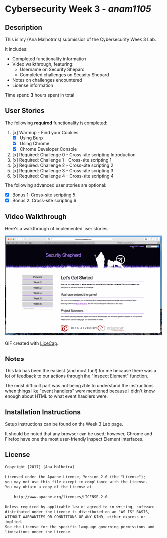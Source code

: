 # Cybersecurity Week 3 - *anam1105* 

## Description

This is my (Ana Malhotra's) submission of the Cybersecurity Week 3 Lab.

It includes:
* Completed functionality information
* Video walkthrough, featuring:
  *  Username on Security Shepard
  * Completed challenges on Security Shepard
* Notes on challenges encountered
* License information


Time spent: **3** hours spent in total 

## User Stories

The following **required** functionality is completed:

1. [x]  Warmup - Find your Cookies 
    -  [x]  Using Burp
    -  [x]  Using Chrome
    -  [x]  Chrome Developer Console
2. [x]  Required: Challenge 0 - Cross-site scripting Introduction
3. [x]  Required: Challenge 1 - Cross-site scripting 1
4. [x]  Required: Challenge 2 - Cross-site scripting 2
5. [x]  Required: Challenge 3 - Cross-site scripting 3
6. [x]  Required: Challenge 4 - Cross-site scripting 4

The following advanced user stories are optional:

* [x]  Bonus 1: Cross-site scripting 5 
* [x]  Bonus 2: Cross-site scripting 6

## Video Walkthrough

Here's a walkthrough of implemented user stories:

<img src='walkthrough.gif' title='Video Walkthrough' width='' alt='Video Walkthrough' />

GIF created with [LiceCap](http://www.cockos.com/licecap/).

## Notes

This lab has been the easiest (and most fun!) for me because there was a lot of feedback to our actions through the "Inspect Element" function. 

The most difficult part was not being able to understand the instructions when things like "event handlers" were mentioned because I didn't know enough about HTML to what event handlers were.

## Installation Instructions

Setup instructions can be found on the Week 3 Lab page.

It should be noted that any browser can be used; however, Chrome and Firefox have one the most user-friendly Inspect Element interfaces.


## License

    Copyright [2017] [Ana Malhotra]

    Licensed under the Apache License, Version 2.0 (the "License");
    you may not use this file except in compliance with the License.
    You may obtain a copy of the License at

        http://www.apache.org/licenses/LICENSE-2.0

    Unless required by applicable law or agreed to in writing, software
    distributed under the License is distributed on an "AS IS" BASIS,
    WITHOUT WARRANTIES OR CONDITIONS OF ANY KIND, either express or implied.
    See the License for the specific language governing permissions and
    limitations under the License.

